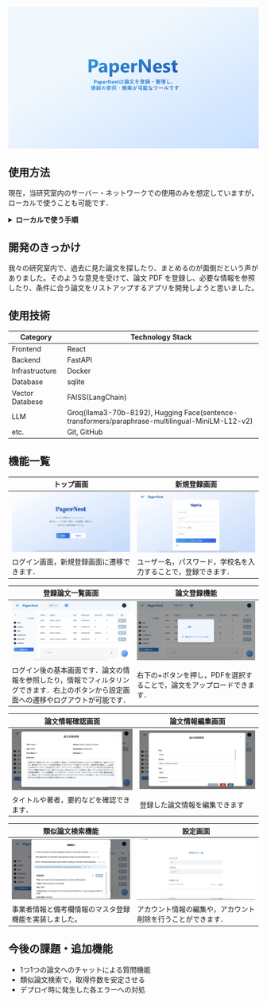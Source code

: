 ![アプリイメージ画像](./assets/image/header.png)

## 使用方法
現在，当研究室内のサーバー・ネットワークでの使用のみを想定していますが，ローカルで使うことも可能です．
<br>

<details>
<summary><strong>ローカルで使う手順</strong></summary>

## Docker によるセットアップ手順 (frontend + backend)

### 1. リポジトリのクローン

```bash
git clone https://github.com/posl/PaperNest.git
```

### 2. .env の作成

.devcontainer/Docker/backend に.env ファイルを作成\\
Groq の API キーを使用します（無料で使用可能！）．

.env ファイルの形式

```bash
GROQ_API_KEY=your_api_key
SECRET_KEY=hoge
ALGORITHM=fuga
ACCESS_TOKEN_EXPIRE_MINUTES=hogehoge
REFRESH_TOKEN_EXPIRE_DAYS=fugafuga
```

### 3. コンテナの作成，機動

```bach 
cd .devcontainer
docker compose build --no-cache
docker compose up
```

### 4. Web にアクセス

backend -> http://localhost:8000/\\
frontend -> http://localhost:3000/\\
Swagger API -> http://localhost:8000/assets

</details>

## 開発のきっかけ

我々の研究室内で、過去に見た論文を探したり、まとめるのが面倒だという声がありました。そのような意見を受けて、論文 PDF を登録し、必要な情報を参照したり、条件に合う論文をリストアップするアプリを開発しようと思いました。

## 使用技術

| Category        | Technology Stack                                                                                 |
| --------------- | ------------------------------------------------------------------------------------------------ |
| Frontend        | React                                                                                            |
| Backend         | FastAPI                                                                                          |
| Infrastructure  | Docker                                                                                           |
| Database        | sqlite                                                                                           |
| Vector Databese | FAISS(LangChain)                                                                                 |
| LLM             | Groq(llama3-70b-8192), Hugging Face(sentence-transformers/paraphrase-multilingual-MiniLM-L12-v2) |
| etc.            | Git, GitHub                                                                                      |

## 機能一覧

| トップ画面                                                 | 新規登録画面                                         |
| ------------------------------------------------------------ | ---------------------------------------------------- |
| ![トップ画面](./assets/image/top.png)                     | ![新規登録画面](./assets/image/signup.png)             |
| ログイン画面，新規登録画面に遷移できます． |ユーザー名，パスワード，学校名を入力することで，登録できます．

| 登録論文一覧画面                                                                                                                         | 論文登録機能                                                           |
| ---------------------------------------------------------------------------------------------------------------------------------------- | ---------------------------------------------------------------------- |
| ![登録論文一覧画面](./assets/image/pdf_lists.png)                                                                                          | ![論文登録機能](./assets/image/upload.png)                               |
| ログイン後の基本画面です．論文の情報を参照したり，情報でフィルタリングできます．右上のボタンから設定画面への遷移やログアウトが可能です． | 右下の+ボタンを押し，PDFを選択することで，論文をアップロードできます． |

| 論文情報確認画面                                           | 論文情報編集画面                                       |
| ---------------------------------------------------------- | ------------------------------------------------------ |
| ![論文詳細情報確認画面](./assets/image/paper_infomation.png) | ![論文情報編集画面](./assets/image/edit_information.png) |
| タイトルや著者，要約などを確認できます．                   | 登録した論文情報を編集できます                         |

| 類似論文検索機能                                       | 設定画面                                                     |
| ------------------------------------------------------ | ------------------------------------------------------------ |
| ![類似論文検索機能](./assets/image/search.png)           | ![設定画面](./assets/image/setting.png)                        |
| 事業者情報と備考欄情報のマスタ登録機能を実装しました。 | アカウント情報の編集や，アカウント削除を行うことができます． |

<!-- ## 工夫した点

### フロントエンド

- 論文登録時の待機画面を実装
- タイトルや Author など，細かい情報をチェックボックスでフィルタリング

### バックエンド

- 論文登録時に，複数の API で論文情報を検索
- ベクトル検索の精度を向上させるため，HyDE を採用
- 類似論文検索時に，質問文が英語以外の言語で記述されている場合，英語に翻訳
- ベクトルデータベースに metadata 属性としてユニークな情報を設定 -->

## 今後の課題・追加機能

- 1つ1つの論文へのチャットによる質問機能
- 類似論文検索で，取得件数を安定させる
- デプロイ時に発生した各エラーへの対処
